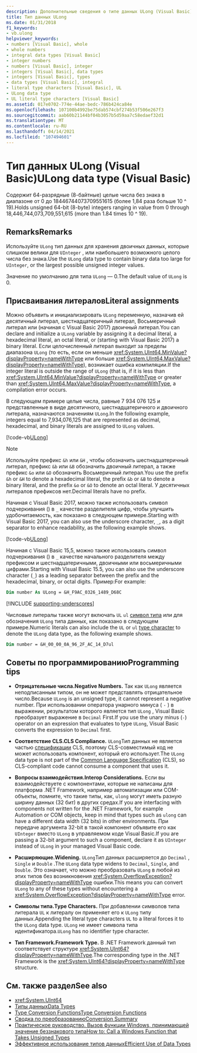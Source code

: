```yaml
---
description: Дополнительные сведения о типе данных ULong (Visual Basic)
title: Тип данных ULong
ms.date: 01/31/2018
f1_keywords:
- vb.ulong
helpviewer_keywords:
- numbers [Visual Basic], whole
- whole numbers
- integral data types [Visual Basic]
- integer numbers
- numbers [Visual Basic], integer
- integers [Visual Basic], data types
- integers [Visual Basic], types
- data types [Visual Basic], integral
- literal type characters [Visual Basic], UL
- ULong data type
- UL literal type characters [Visual Basic]
ms.assetid: 017e0702-774e-44ae-bedc-786b424ca84e
ms.openlocfilehash: 107100b4992be75dab574cbf274b53f506e267f3
ms.sourcegitcommit: aab60b21144bf04b3057b5d59aa7c58edaef32d1
ms.translationtype: MT
ms.contentlocale: ru-RU
ms.lasthandoff: 04/14/2021
ms.locfileid: "107494601"
---
```

# <a name="ulong-data-type-visual-basic"></a><span data-ttu-id="2e3c0-103">Тип данных ULong (Visual Basic)</span><span class="sxs-lookup"><span data-stu-id="2e3c0-103">ULong data type (Visual Basic)</span></span>

<span data-ttu-id="2e3c0-104">Содержит 64-разрядные (8-байтные) целые числа без знака в диапазоне от 0 до 18446744073709551615 (более 1,84 раза больше 10 ^ 19).</span><span class="sxs-lookup"><span data-stu-id="2e3c0-104">Holds unsigned 64-bit (8-byte) integers ranging in value from 0 through 18,446,744,073,709,551,615 (more than 1.84 times 10 ^ 19).</span></span>

## <a name="remarks"></a><span data-ttu-id="2e3c0-105">Remarks</span><span class="sxs-lookup"><span data-stu-id="2e3c0-105">Remarks</span></span>

<span data-ttu-id="2e3c0-106">Используйте `ULong` тип данных для хранения двоичных данных, которые слишком велики для `UInteger` , или наибольшего возможного целого числа без знака.</span><span class="sxs-lookup"><span data-stu-id="2e3c0-106">Use the `ULong` data type to contain binary data too large for `UInteger`, or the largest possible unsigned integer values.</span></span>

<span data-ttu-id="2e3c0-107">Значение по умолчанию для типа `ULong` — 0.</span><span class="sxs-lookup"><span data-stu-id="2e3c0-107">The default value of `ULong` is 0.</span></span>

## <a name="literal-assignments"></a><span data-ttu-id="2e3c0-108">Присваивания литералов</span><span class="sxs-lookup"><span data-stu-id="2e3c0-108">Literal assignments</span></span>

<span data-ttu-id="2e3c0-109">Можно объявить и инициализировать `ULong` переменную, назначив ей десятичный литерал, шестнадцатеричный литерал, Восьмеричный литерал или (начиная с Visual Basic 2017) двоичный литерал.</span><span class="sxs-lookup"><span data-stu-id="2e3c0-109">You can declare and initialize a `ULong` variable by assigning it a decimal literal, a hexadecimal literal, an octal literal, or (starting with Visual Basic 2017) a binary literal.</span></span> <span data-ttu-id="2e3c0-110">Если целочисленный литерал выходит за пределы диапазона `ULong` (то есть, если он меньше <xref:System.UInt64.MinValue?displayProperty=nameWithType> или больше <xref:System.UInt64.MaxValue?displayProperty=nameWithType>), возникает ошибка компиляции.</span><span class="sxs-lookup"><span data-stu-id="2e3c0-110">If the integer literal is outside the range of `ULong` (that is, if it is less than <xref:System.UInt64.MinValue?displayProperty=nameWithType> or greater than <xref:System.UInt64.MaxValue?displayProperty=nameWithType>, a compilation error occurs.</span></span>

<span data-ttu-id="2e3c0-111">В следующем примере целые числа, равные 7 934 076 125 и представленные в виде десятичного, шестнадцатеричного и двоичного литерала, назначаются значениям `ULong`.</span><span class="sxs-lookup"><span data-stu-id="2e3c0-111">In the following example, integers equal to 7,934,076,125 that are represented as decimal, hexadecimal, and binary literals are assigned to `ULong` values.</span></span>

[!code-vb[ULong](../../../../samples/snippets/visualbasic/language-reference/data-types/numeric-literals.vb#ULong)]

> [!NOTE]
> <span data-ttu-id="2e3c0-112">Используйте префикс `&h` или `&H` , чтобы обозначить шестнадцатеричный литерал, префикс `&b` или `&B` обозначить двоичный литерал, а также префикс `&o` или `&O` обозначить Восьмеричный литерал.</span><span class="sxs-lookup"><span data-stu-id="2e3c0-112">You use the prefix `&h` or `&H` to denote a hexadecimal literal, the prefix `&b` or `&B` to denote a binary literal, and the prefix `&o` or `&O` to denote an octal literal.</span></span> <span data-ttu-id="2e3c0-113">У десятичных литералов префиксов нет.</span><span class="sxs-lookup"><span data-stu-id="2e3c0-113">Decimal literals have no prefix.</span></span>

<span data-ttu-id="2e3c0-114">Начиная с Visual Basic 2017, можно также использовать символ подчеркивания () в `_` качестве разделителя цифр, чтобы улучшить удобочитаемость, как показано в следующем примере.</span><span class="sxs-lookup"><span data-stu-id="2e3c0-114">Starting with Visual Basic 2017, you can also use the underscore character, `_`, as a digit separator to enhance readability, as the following example shows.</span></span>

[!code-vb[ULong](../../../../samples/snippets/visualbasic/language-reference/data-types/numeric-literals.vb#LongS)]

<span data-ttu-id="2e3c0-115">Начиная с Visual Basic 15,5, можно также использовать символ подчеркивания () в `_` качестве начального разделителя между префиксом и шестнадцатеричными, двоичными или восьмеричными цифрами.</span><span class="sxs-lookup"><span data-stu-id="2e3c0-115">Starting with Visual Basic 15.5, you can also use the underscore character (`_`) as a leading separator between the prefix and the hexadecimal, binary, or octal digits.</span></span> <span data-ttu-id="2e3c0-116">Пример:</span><span class="sxs-lookup"><span data-stu-id="2e3c0-116">For example:</span></span>

```vb
Dim number As ULong = &H_F9AC_0326_1489_D68C
```

[!INCLUDE [supporting-underscores](../../../../includes/vb-separator-langversion.md)]

<span data-ttu-id="2e3c0-117">Числовые литералы также могут включать `UL` `ul` [символ типа](../../programming-guide/language-features/data-types/type-characters.md) или для обозначения `ULong` типа данных, как показано в следующем примере.</span><span class="sxs-lookup"><span data-stu-id="2e3c0-117">Numeric literals can also include the `UL` or `ul` [type character](../../programming-guide/language-features/data-types/type-characters.md) to denote the `ULong` data type, as the following example shows.</span></span>

```vb
Dim number = &H_00_00_0A_96_2F_AC_14_D7ul
```

## <a name="programming-tips"></a><span data-ttu-id="2e3c0-118">Советы по программированию</span><span class="sxs-lookup"><span data-stu-id="2e3c0-118">Programming tips</span></span>

- <span data-ttu-id="2e3c0-119">**Отрицательные числа.**</span><span class="sxs-lookup"><span data-stu-id="2e3c0-119">**Negative Numbers.**</span></span> <span data-ttu-id="2e3c0-120">Так как `ULong` является неподписанным типом, он не может представлять отрицательное число.</span><span class="sxs-lookup"><span data-stu-id="2e3c0-120">Because `ULong` is an unsigned type, it cannot represent a negative number.</span></span> <span data-ttu-id="2e3c0-121">При использовании оператора унарного минуса ( `-` ) в выражении, результатом которого является тип `ULong` , Visual Basic преобразует выражение в `Decimal` First.</span><span class="sxs-lookup"><span data-stu-id="2e3c0-121">If you use the unary minus (`-`) operator on an expression that evaluates to type `ULong`, Visual Basic converts the expression to `Decimal` first.</span></span>

- <span data-ttu-id="2e3c0-122">**Соответствие CLS.**</span><span class="sxs-lookup"><span data-stu-id="2e3c0-122">**CLS Compliance.**</span></span> <span data-ttu-id="2e3c0-123">`ULong`Тип данных не является частью [спецификации](https://www.ecma-international.org/publications-and-standards/standards/ecma-335/) CLS, поэтому CLS-совместимый код не может использовать компонент, который его использует.</span><span class="sxs-lookup"><span data-stu-id="2e3c0-123">The `ULong` data type is not part of the [Common Language Specification](https://www.ecma-international.org/publications-and-standards/standards/ecma-335/) (CLS), so CLS-compliant code cannot consume a component that uses it.</span></span>

- <span data-ttu-id="2e3c0-124">**Вопросы взаимодействия.**</span><span class="sxs-lookup"><span data-stu-id="2e3c0-124">**Interop Considerations.**</span></span> <span data-ttu-id="2e3c0-125">Если вы взаимодействуете с компонентами, которые не написаны для платформа .NET Framework, например автоматизации или COM-объекты, помните, что такие типы, как, `ulong` могут иметь разную ширину данных (32 бит) в других средах.</span><span class="sxs-lookup"><span data-stu-id="2e3c0-125">If you are interfacing with components not written for the .NET Framework, for example Automation or COM objects, keep in mind that types such as `ulong` can have a different data width (32 bits) in other environments.</span></span> <span data-ttu-id="2e3c0-126">При передаче аргумента 32-bit в такой компонент объявите его как `UInteger` вместо `ULong` в управляемом коде Visual Basic.</span><span class="sxs-lookup"><span data-stu-id="2e3c0-126">If you are passing a 32-bit argument to such a component, declare it as `UInteger` instead of `ULong` in your managed Visual Basic code.</span></span>

- <span data-ttu-id="2e3c0-127">**Расширяющие.**</span><span class="sxs-lookup"><span data-stu-id="2e3c0-127">**Widening.**</span></span> <span data-ttu-id="2e3c0-128">`ULong`Тип данных расширяется до `Decimal` , `Single` и `Double` .</span><span class="sxs-lookup"><span data-stu-id="2e3c0-128">The `ULong` data type widens to `Decimal`, `Single`, and `Double`.</span></span> <span data-ttu-id="2e3c0-129">Это означает, что можно преобразовать `ULong` в любой из этих типов без возникновения <xref:System.OverflowException?displayProperty=nameWithType> ошибки.</span><span class="sxs-lookup"><span data-stu-id="2e3c0-129">This means you can convert `ULong` to any of these types without encountering a <xref:System.OverflowException?displayProperty=nameWithType> error.</span></span>

- <span data-ttu-id="2e3c0-130">**Символы типа.**</span><span class="sxs-lookup"><span data-stu-id="2e3c0-130">**Type Characters.**</span></span> <span data-ttu-id="2e3c0-131">При добавлении символов типа литерала `UL` к литералу он применяет его к `ULong` типу данных.</span><span class="sxs-lookup"><span data-stu-id="2e3c0-131">Appending the literal type characters `UL` to a literal forces it to the `ULong` data type.</span></span> <span data-ttu-id="2e3c0-132">`ULong` не имеет символа типа идентификатора.</span><span class="sxs-lookup"><span data-stu-id="2e3c0-132">`ULong` has no identifier type character.</span></span>

- <span data-ttu-id="2e3c0-133">**Тип Framework.**</span><span class="sxs-lookup"><span data-stu-id="2e3c0-133">**Framework Type.**</span></span> <span data-ttu-id="2e3c0-134">В .NET Framework данный тип соответствует структуре <xref:System.UInt64?displayProperty=nameWithType>.</span><span class="sxs-lookup"><span data-stu-id="2e3c0-134">The corresponding type in the .NET Framework is the <xref:System.UInt64?displayProperty=nameWithType> structure.</span></span>

## <a name="see-also"></a><span data-ttu-id="2e3c0-135">См. также раздел</span><span class="sxs-lookup"><span data-stu-id="2e3c0-135">See also</span></span>

- <xref:System.UInt64>
- [<span data-ttu-id="2e3c0-136">Типы данных</span><span class="sxs-lookup"><span data-stu-id="2e3c0-136">Data Types</span></span>](index.md)
- [<span data-ttu-id="2e3c0-137">Type Conversion Functions</span><span class="sxs-lookup"><span data-stu-id="2e3c0-137">Type Conversion Functions</span></span>](../functions/type-conversion-functions.md)
- [<span data-ttu-id="2e3c0-138">Сводка по преобразованию</span><span class="sxs-lookup"><span data-stu-id="2e3c0-138">Conversion Summary</span></span>](../keywords/conversion-summary.md)
- [<span data-ttu-id="2e3c0-139">Практическое руководство. Вызов функции Windows, принимающей значение беззнакового типа</span><span class="sxs-lookup"><span data-stu-id="2e3c0-139">How to: Call a Windows Function that Takes Unsigned Types</span></span>](../../programming-guide/com-interop/how-to-call-a-windows-function-that-takes-unsigned-types.md)
- [<span data-ttu-id="2e3c0-140">Эффективное использование типов данных</span><span class="sxs-lookup"><span data-stu-id="2e3c0-140">Efficient Use of Data Types</span></span>](../../programming-guide/language-features/data-types/efficient-use-of-data-types.md)
